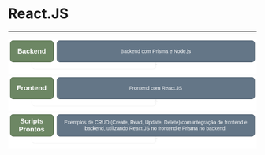 # React.JS

---

[![Backend com React.JS](./images/Backend.png)](./Backend_com_Prisma_e_Node.js/README.md "Backend com React.JS")
[![Frontend com React.JS](./images/Fronteend.png)](./Frontend_com_React.JS/README.md "Frontend com React.JS")
[![Scripts prontos com React.JS](./images/Scripts_Prontos.png)](./Scripts_Prontos_Backend_e_Frontend/README.md "Scripts prontos com React.JS")